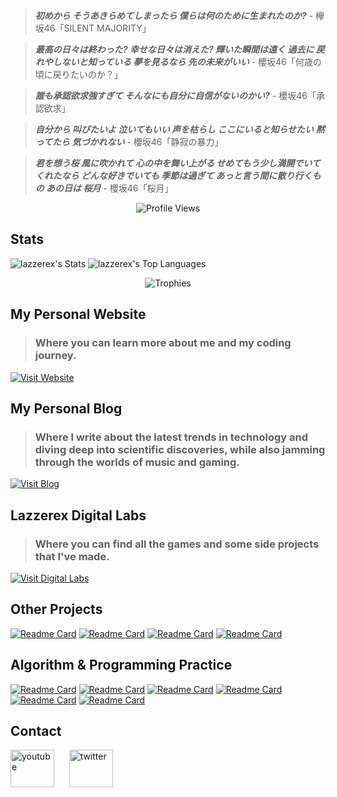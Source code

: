 >**_初めから そうあきらめてしまったら
僕らは何のために生まれたのか?_**   - 欅坂46「SILENT MAJORITY」

>**_最高の日々は終わった?
幸せな日々は消えた?
輝いた瞬間は遠く
過去に 戻れやしないと知っている
夢を見るなら 先の未来がいい_**   - 櫻坂46「何歳の頃に戻りたいのか？」

>**_誰も承認欲求強すぎて
そんなにも自分に自信がないのかい?_**   - 櫻坂46「承認欲求」

>**_自分から
叫びたいよ
泣いてもいい
声を枯らし
ここにいると知らせたい
黙ってたら
気づかれない_**   - 櫻坂46「静寂の暴力」

>**_君を想う桜 風に吹かれて 心の中を舞い上がる
せめてもう少し満開でいてくれたなら
どんな好きでいても 季節は過ぎて あっと言う間に散り行くもの
あの日は 桜月_**   - 櫻坂46「桜月」

<div align="center">
  <img src="https://komarev.com/ghpvc/?username=lazzerex" alt="Profile Views">
</div>

## Stats

![lazzerex's Stats](https://github-readme-stats.vercel.app/api?username=lazzerex&theme=vue-dark&show_icons=true&hide_border=true&count_private=true&&show=reviews,prs_merged,prs_merged_percentage)  ![lazzerex's Top Languages](https://github-readme-stats.vercel.app/api/top-langs/?username=lazzerex&theme=vue-dark&show_icons=true&hide_border=true&layout=compact&langs_count=14)

<div align="center">
  <img src="https://github-profile-trophy.vercel.app/?username=lazzerex&theme=onedark&title=-Stars,-Followers,-Issues,-Experience&margin-w=15" alt="Trophies">
</div>

## My Personal Website
> ### Where you can learn more about me and my coding journey.

[![Visit Website](https://img.shields.io/badge/Visit-My%20Website-blue?style=for-the-badge&logo=vercel)](https://lazzerex.github.io/)

## My Personal Blog
> ### Where I write about the latest trends in technology and diving deep into scientific discoveries, while also jamming through the worlds of music and gaming.

[![Visit Blog](https://img.shields.io/badge/Visit-My%20Blog-blue?style=for-the-badge&logo=vercel)](https://lazzerex-blog.vercel.app/)

## Lazzerex Digital Labs
> ### Where you can find all the games and some side projects that I've made.

[![Visit Digital Labs](https://img.shields.io/badge/Visit-Digital%20Labs-blue?style=for-the-badge&logo=vercel)](https://digital-labs-nine.vercel.app/)

## Other Projects

[![Readme Card](https://github-readme-stats.vercel.app/api/pin/?username=lazzerex&repo=lazzerex.github.io&show_owner=true)](https://github.com/lazzerex/lazzerex.github.io)  [![Readme Card](https://github-readme-stats.vercel.app/api/pin/?username=lazzerex&repo=ferris-lang&show_owner=true)](https://github.com/lazzerex/ferris-lang) 
[![Readme Card](https://github-readme-stats.vercel.app/api/pin/?username=lazzerex&repo=premier-league-analysis&show_owner=true)](https://github.com/lazzerex/premier-league-analysis)  [![Readme Card](https://github-readme-stats.vercel.app/api/pin/?username=lazzerex&repo=portfolio-layout&show_owner=true)](https://github.com/lazzerex/portfolio-layout)

 ## Algorithm & Programming Practice

[![Readme Card](https://github-readme-stats.vercel.app/api/pin/?username=lazzerex&repo=Floyd-Warshall-Algorithm&show_owner=true)](https://github.com/lazzerex/Floyd-Warshall-Algorithm)
[![Readme Card](https://github-readme-stats.vercel.app/api/pin/?username=lazzerex&repo=Ruby-Selection-Sort&show_owner=true)](https://github.com/lazzerex/Ruby-Selection-Sort)
[![Readme Card](https://github-readme-stats.vercel.app/api/pin/?username=lazzerex&repo=Markov-Chain&show_owner=true)](https://github.com/lazzerex/Markov-Chain)
[![Readme Card](https://github-readme-stats.vercel.app/api/pin/?username=lazzerex&repo=Johnson-Algorithm&show_owner=true)](https://github.com/lazzerex/Johnson-Algorithm)
[![Readme Card](https://github-readme-stats.vercel.app/api/pin/?username=lazzerex&repo=Pascal-Bubble-Sort&show_owner=true)](https://github.com/lazzerex/Pascal-Bubble-Sort)
[![Readme Card](https://github-readme-stats.vercel.app/api/pin/?username=lazzerex&repo=Assembly-Guessing-Game&show_owner=true)](https://github.com/lazzerex/Assembly-Guessing-Game)

## Contact
<p align="left">
<a href="https://www.youtube.com/@lazzerex8779" target="_blank"><img align="center" src="https://raw.githubusercontent.com/rahuldkjain/github-profile-readme-generator/master/src/images/icons/Social/youtube.svg" alt="youtube" height="60" width="70" /></a>
&nbsp;&nbsp;&nbsp;&nbsp;
<a href="https://x.com/_zeronos" target="_blank"><img align="center" src="https://raw.githubusercontent.com/rahuldkjain/github-profile-readme-generator/master/src/images/icons/Social/twitter.svg" alt="twitter" height="60" width="70" /></a>
</p>



